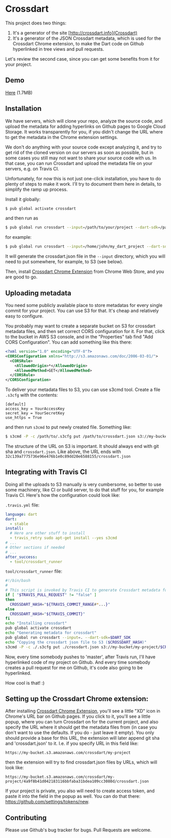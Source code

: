 # Crossdart

This project does two things:

1. It's a generator of the site [http://crossdart.info](Crossdart)
2. It's a generator of the JSON Crossdart metadata, which is used for the Crossdart Chrome extension, to make the Dart code on Github hyperlinked in tree views and pull requests.

Let's review the second case, since you can get some benefits from it for your project.

## Demo

[Here](http://crossdart.info/demo.html) (1.7MB)

## Installation

We have servers, which will clone your repo, analyze the source code, and upload the metadata for adding hyperlinks on Github pages to Google Cloud Storage.
It works transparently for you, if you didn't change the URL where to get the metadata in the Chrome extension settings.

We don't do anything with your source code except analyzing it, and try to get rid of the cloned version on our servers as soon as possible, but in
some cases you still may not want to share your source code with us. In that case, you can run Crossdart and upload the metadata file on your servers,
e.g. on Travis CI. 

Unfortunately, for now this is not just one-click installation, you have to do plenty of steps to make it work.
I'll try to document them here in details, to simplify the ramp up process.

Install it globally:

```bash
$ pub global activate crossdart
```

and then run as

```bash
$ pub global run crossdart --input=/path/to/your/project --dart-sdk=/path/to/dart-sdk
```

for example:

```bash
$ pub global run crossdart --input=/home/john/my_dart_project --dart-sdk=/usr/lib/dart
```

It will generate the crossdart.json file in the `--input` directory, which you will need to put somewhere, for example, to S3 (see below).

Then, install [Crossdart Chrome Extension](https://chrome.google.com/webstore/detail/crossdart-chrome-extensio/jmdjoliiaibifkklhipgmnciiealomhd) from Chrome Web Store, and you are good to go.

## Uploading metadata

You need some publicly available place to store metadatas for every single commit for your project. You can use S3 for that. It's cheap and relatively easy to configure.

You probably may want to create a separate bucket on S3 for crossdart metadata files, and then set correct CORS configuration for it. For that, click to the bucket in AWS S3 console, and in the "Properties" tab find "Add CORS Configuration". You can add something like this there:

```xml
<?xml version="1.0" encoding="UTF-8"?>
<CORSConfiguration xmlns="http://s3.amazonaws.com/doc/2006-03-01/">
  <CORSRule>
    <AllowedOrigin>*</AllowedOrigin>
    <AllowedMethod>GET</AllowedMethod>
  </CORSRule>
</CORSConfiguration>
```

To deliver your metadata files to S3, you can use s3cmd tool. Create a file `.s3cfg` with the contents:

```
[default]
access_key = YourAccessKey
secret_key = YourSecretKey
use_https = True
```

and then run `s3cmd` to put newly created file. Something like:

```bash
$ s3cmd -P -c /path/to/.s3cfg put /path/to/crossdart.json s3://my-bucket/my-project/32c139a7775736e96e476b1e0c89dd20e6588155/crossdart.json
```

The structure of the URL on S3 is important. It should always end with git sha and `crossdart.json`. Like above, the URL ends with `32c139a7775736e96e476b1e0c89dd20e6588155/crossdart.json`

## Integrating with Travis CI

Doing all the uploads to S3 manually is very cumbersome, so better to use some machinery, like CI or build server, to do that stuff for you, for example Travis CI. Here's how the configuration could look like:

`.travis.yml` file:

```yaml
language: dart
dart:
  - stable
install:
  # Here are other stuff to install
  - travis_retry sudo apt-get install --yes s3cmd
# ...
# Other sections if needed
# ...
after_success:
  - tool/crossdart_runner
```

`tool/crossdart_runner` file:

```bash
#!/bin/bash
#
# This script is invoked by Travis CI to generate Crossdart metadata for the Crossdart Chrome extension
if [ "$TRAVIS_PULL_REQUEST" != "false" ]
then
  CROSSDART_HASH="${TRAVIS_COMMIT_RANGE#*...}"
else
  CROSSDART_HASH="${TRAVIS_COMMIT}"
fi
echo "Installing crossdart"
pub global activate crossdart
echo "Generating metadata for crossdart"
pub global run crossdart --input=. --dart-sdk=$DART_SDK
echo "Copying the crossdart json file to S3 ($CROSSDART_HASH)"
s3cmd -P -c ./.s3cfg put ./crossdart.json s3://my-bucket/my-project/$CROSSDART_HASH/crossdart.json
```

Now, every time somebody pushes to 'master', after Travis run, I'll have hyperlinked code of my project on Github.
And every time somebody creates a pull request for me on Github, it's code also going to be hyperlinked.

How cool is that! :)

## Setting up the Crossdart Chrome extension:

After installing [Crossdart Chrome Extension](https://chrome.google.com/webstore/detail/crossdart-chrome-extensio/jmdjoliiaibifkklhipgmnciiealomhd), you'll see a little "XD" icon in Chrome's URL bar on Github pages.
If you click to it, you'll see a little popup, where you can turn Crossdart on for the current project, and also
specify the URL where it should get the metadata files from (in case you don't want to use the defaults. If you do - just leave it empty).
You only should provide a base for this URL, the extension will later append git sha and 'crossdart.json' to it. I.e. if you specify URL in this field like:

```
https://my-bucket.s3.amazonaws.com/crossdart/my-project
```

then the extension will try to find crossdart.json files by URLs, which will look like:

```
https://my-bucket.s3.amazonaws.com/crossdart/my-project/4a9f8b41d042183116bbfaba31bdea109cc3080d/crossdart.json
```

If your project is private, you also will need to create access token, and paste it into the field in the popup as well.
You can do that there: https://github.com/settings/tokens/new.

## Contributing

Please use Github's bug tracker for bugs. Pull Requests are welcome.
